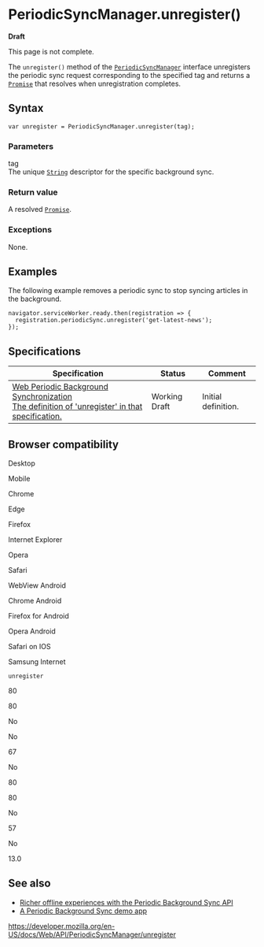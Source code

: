 # PeriodicSyncManager.unregister()

**Draft**

This page is not complete.

The `unregister()` method of the [`PeriodicSyncManager`](../periodicsyncmanager) interface unregisters the periodic sync request corresponding to the specified tag and returns a [`Promise`](https://developer.mozilla.org/en-US/docs/Web/JavaScript/Reference/Global_Objects/Promise) that resolves when unregistration completes.

## Syntax

    var unregister = PeriodicSyncManager.unregister(tag);

### Parameters

tag  
The unique [`String`](https://developer.mozilla.org/en-US/docs/Web/JavaScript/Reference/Global_Objects/String) descriptor for the specific background sync.

### Return value

A resolved [`Promise`](https://developer.mozilla.org/en-US/docs/Web/JavaScript/Reference/Global_Objects/Promise).

### Exceptions

None.

## Examples

The following example removes a periodic sync to stop syncing articles in the background.

    navigator.serviceWorker.ready.then(registration => {
      registration.periodicSync.unregister('get-latest-news');
    });

## Specifications

<table><thead><tr class="header"><th>Specification</th><th>Status</th><th>Comment</th></tr></thead><tbody><tr class="odd"><td><a href="https://wicg.github.io/periodic-background-sync/#dom-periodicsyncmanager-unregister">Web Periodic Background Synchronization<br />
<span class="small">The definition of 'unregister' in that specification.</span></a></td><td><span class="spec-wd">Working Draft</span></td><td>Initial definition.</td></tr></tbody></table>

## Browser compatibility

Desktop

Mobile

Chrome

Edge

Firefox

Internet Explorer

Opera

Safari

WebView Android

Chrome Android

Firefox for Android

Opera Android

Safari on IOS

Samsung Internet

`unregister`

80

80

No

No

67

No

80

80

No

57

No

13.0

## See also

- [Richer offline experiences with the Periodic Background Sync API](https://web.dev/periodic-background-sync/)
- [A Periodic Background Sync demo app](https://webplatformapis.com/periodic_sync/periodicSync_improved.html)

<a href="https://developer.mozilla.org/en-US/docs/Web/API/PeriodicSyncManager/unregister" class="_attribution-link">https://developer.mozilla.org/en-US/docs/Web/API/PeriodicSyncManager/unregister</a>
